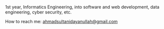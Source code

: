 1st year, Informatics Engineering, into software and web development, data engineering, cyber security, etc.

How to reach me:
ahmadsultanidayanullah@gmail.com

<!---
ahmadsultani/ahmadsultani is a ✨ special ✨ repository because its `README.md` (this file) appears on your GitHub profile.
You can click the Preview link to take a look at your changes.
--->
